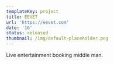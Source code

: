```yaml
---
templateKey: project
title: EEVET
url: 'https://eevet.com'
date: '16'
status: released
thumbnail: /img/default-placeholder.png
---
```

Live entertainment booking middle man.
